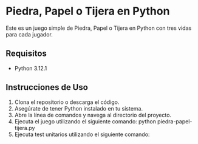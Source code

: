 # Piedra, Papel o Tijera en Python

Este es un juego simple de Piedra, Papel o Tijera en Python con tres vidas para cada jugador.

## Requisitos

- Python 3.12.1

## Instrucciones de Uso

1. Clona el repositorio o descarga el código.
2. Asegúrate de tener Python instalado en tu sistema.
3. Abre la línea de comandos y navega al directorio del proyecto.
4. Ejecuta el juego utilizando el siguiente comando:
   python  piedra-papel-tijera.py
5. Ejecuta test unitarios utilizando el siguiente comando:
    



